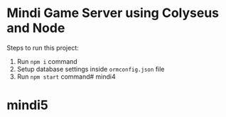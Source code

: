 # Mindi Game Server using Colyseus and Node

Steps to run this project:

1. Run `npm i` command
2. Setup database settings inside `ormconfig.json` file
3. Run `npm start` command# mindi4
# mindi5
